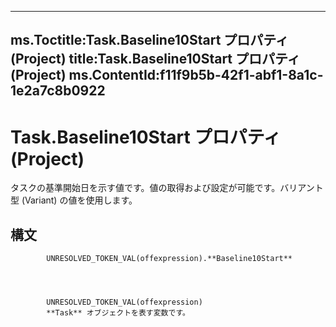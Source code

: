 

---
ms.Toctitle:Task.Baseline10Start プロパティ (Project)
title:Task.Baseline10Start プロパティ (Project)
ms.ContentId:f11f9b5b-42f1-abf1-8a1c-1e2a7c8b0922
---
# Task.Baseline10Start プロパティ (Project)




タスクの基準開始日を示す値です。値の取得および設定が可能です。バリアント型 (Variant) の値を使用します。

## 構文

            UNRESOLVED_TOKEN_VAL(offexpression).**Baseline10Start**




            UNRESOLVED_TOKEN_VAL(offexpression)
            **Task** オブジェクトを表す変数です。




